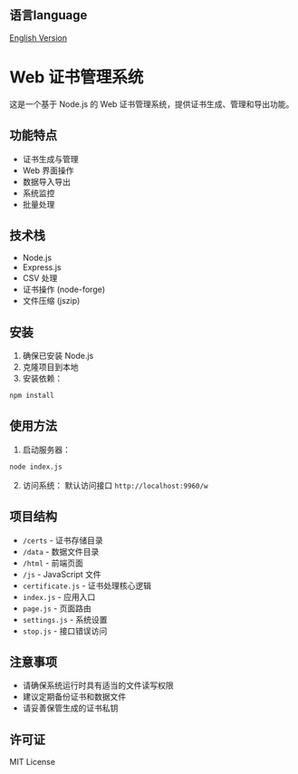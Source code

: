## 语言language
[English Version](English.md)

# Web 证书管理系统

这是一个基于 Node.js 的 Web 证书管理系统，提供证书生成、管理和导出功能。

## 功能特点

- 证书生成与管理
- Web 界面操作
- 数据导入导出
- 系统监控
- 批量处理

## 技术栈

- Node.js
- Express.js
- CSV 处理
- 证书操作 (node-forge)
- 文件压缩 (jszip)

## 安装

1. 确保已安装 Node.js
2. 克隆项目到本地
3. 安装依赖：
```bash
npm install
```

## 使用方法

1. 启动服务器：
```bash
node index.js
```

2. 访问系统：
默认访问接口 `http://localhost:9960/w`

## 项目结构

- `/certs` - 证书存储目录
- `/data` - 数据文件目录
- `/html` - 前端页面
- `/js` - JavaScript 文件
- `certificate.js` - 证书处理核心逻辑
- `index.js` - 应用入口
- `page.js` - 页面路由
- `settings.js` - 系统设置
- `stop.js` - 接口错误访问

## 注意事项

- 请确保系统运行时具有适当的文件读写权限
- 建议定期备份证书和数据文件
- 请妥善保管生成的证书私钥

## 许可证

MIT License
